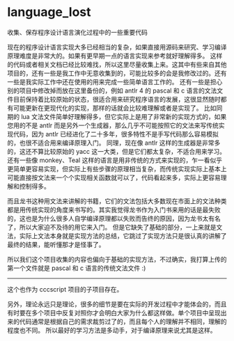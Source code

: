 # language_lost
收集、保存程序设计语言演化过程中的一些重要代码


现在的程序设计语言实现大多已经相当的复杂，如果直接用源码来研究、学习编译原理难度是非常大的。如果有更早期一点的语言实现来参考就好理解得多。
这样的代码或者相关文档已经比较难找，所以这里尽量收集上来。这其中有些来自其他项目的，还有一些是我工作中无意收集到的，可能比较多的会是我修改过的。还有一些是我实际工作中还在使用的用来完成一些简单语言工作的。
还有一些是担心别的项目中修改掉而放在这里备份的，例如 antlr 4 的 pascal 和 c 语言的文法文件目前保持着比较原始的状态，很适合用来研究程序语言的发展，这很显然随时都有可能更新在更现代化的实现，那样的话就会比较难理解或者是实现了。
比如同期的 lua 文法文件简单好理解得多，但它实际上是用了非常新的实现方式的，如果您用的不是 antlr 而是另外一个生成器，那么几乎不可能按照它的文法来写传统实现代码，因为 antlr 已经进化了二十多年，很多特性不是手写代码那么容易模拟的，也很不适合用来编译原理入门。
同理，现在像 antlr 这样的生成器是非常多的，这还不算比较原始的 yacc 这一大类，但是它们都太复杂，不适合用来学习。
还有一些像 monkey、Teal 这样的语言是用非传统的方式来实现的，乍一看似乎更简单更容易实现，但实际上有些步骤的原理相当复杂，而传统实现实际上基本上可能直接按文法来一个个实现相关函数就可以了，代码看起来多，实际上更容易理解和控制得多。

而且龙书这种用文法来讲解的书籍，它们的文法包括大多数现在市面上的文法种类都是用传统实现的角度来书写的。其实我觉得龙书作为入门书来用的话是最失败的，这也是为什么很多人自学编译原理都以失败而告终的原因，因为龙书太有名了，所以大家迫不及待的用它来入门。
但是它缺失了基础的部分，一上来就是文法，实际上文法本身就是实现方法的总结，它跳过了实现方法只是很认真的讲解了最终的结果，能听懂那才是怪事了。

所以我们这个项目收集的内容也偏向于基础的实现方法，不过确实，我打算上传的第一个文件就是 pascal 和 c 语言的传统文法文件 :)

--------------------------------------------------------

这个也作为 cccscript 项目的子项目存在。

另外，理论永远只是理论，很多的细节是要在实际的开发过程中才能体会的，而且有时要在多个项目中反复对照你才会明白大家为什么都这样做。单个项目中呈现出来的代码通常是根据自己的需求裁剪过了的，而且每个人的理解并不相同，理解的程度也不同。
所以最好的学习方法是多动手，对于编译原理来说尤其是这样。


